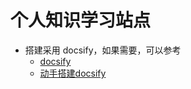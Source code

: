 # 个人知识学习站点

* 搭建采用 docsify，如果需要，可以参考 
  * [docsify](https://docsify.js.org/#/zh-cn/quickstart)
  * [动手搭建docsify]()
